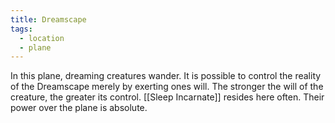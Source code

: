```yaml
---
title: Dreamscape
tags:
  - location
  - plane
---
```


In this plane, dreaming creatures wander. It is possible to control the reality of the Dreamscape merely by exerting ones will. The stronger the will of the creature, the greater its control. [[Sleep Incarnate]] resides here often. Their power over the plane is absolute.
